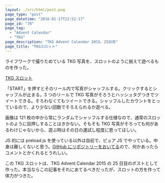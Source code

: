 ```yaml
---
layout: ./src/html/post.pug
page_type: "post"
page_datetime: "2016-01-17T22:52:17"
page_id: "78"
page_tag:
  - "Advent Calendar"
  - "TKG"
page_description: "TKG Advent Calendar 2015、25日目"
page_title: "TKGスロット"
---
```


ライフワークで撮りためている TKG 写真を、スロットのように揃えて遊べるものを作った。

[TKG スロット](http://lab.dskd.jp/tkg-slot/)

「START」を押すとそのリール内で写真がシャッフルする。クリックするとシャッフルが止まる。3 つのリールで TKG 写真がそろうとハッシュタグつきでツイートできる。そろわなくてもツイートできる。シャッフルしたカウントをとっているので、より少ない回数でそろえられるか遊べる。

画像は 121 枚の中から常にランダムでシャッフルする仕様なので、通常のスロットのように目押しすることはきかない。そもそも TKG 写真がそろっても何があるわけじゃないから、遊ぶ時はその日の運試し程度に思ってほしい。

JS 的には preload.js を使っている以外は自前で、ピュア JS でやっている。中身は難しくないと思う。[GitHub にリポジトリーをおいてる](https://github.com/oti/tkg-slot)ので、何かあったらコメントとかくれるとうれしい。

この TKG スロットは、TKG Advent Calendar 2015 の 25 日目のポストとして作った。本当ならこの記事をそれにあてるべきだったが、スロットの方を作って体力がつきた。
